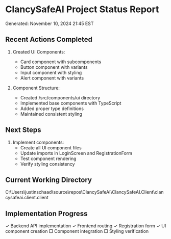 # ClancySafeAI Project Status Report
Generated: November 10, 2024 21:45 EST

## Recent Actions Completed
1. Created UI Components:
   - Card component with subcomponents
   - Button component with variants
   - Input component with styling
   - Alert component with variants

2. Component Structure:
   - Created /src/components/ui directory
   - Implemented base components with TypeScript
   - Added proper type definitions
   - Maintained consistent styling

## Next Steps
1. Implement components:
   - Create all UI component files
   - Update imports in LoginScreen and RegistrationForm
   - Test component rendering
   - Verify styling consistency

## Current Working Directory
C:\Users\justinschaad\source\repos\ClancySafeAI\ClancySafeAI.Client\clancysafeai.client.client

## Implementation Progress
✓ Backend API implementation
✓ Frontend routing
✓ Registration form
✓ UI component creation
□ Component integration
□ Styling verification 